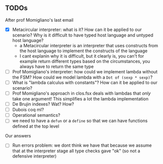 ## TODOs

After prof Momigliano's last email
 
 - [x] Metacircular interpreter: what is it? How can it be applied to our scenario? Why is it difficult to have typed host language and untyped host language?
   * a Metacircular interpreter is an interpreter that uses constructs from the host language to implement the constructs of the language
   * I cant explanin why it is difficult, but it clearly is, you can't for example return different types based on the circumstances, you always have to return the same type
 - [ ] Prof Momigliano's interpreter: how could we implement lambda without the FSM? How could we model lambda with a `Dot of (sexp * sexp)`? 
 - [ ] What is "lambda calculus with constants"? How can it be applied to our scenario?
 - [ ] Prof Momigliano's approach in clos.fsx deals with lambdas that *only* take one argument! This simplifies a lot the lambda implementation
 - [ ] De Brujin indexes? Wat? How?
 - [ ] Dubois coq ml? 
 - [ ] Operational semantics?
 - [ ] we need to have a `defun` or a `define` so that we can have functions defined at the top level

Our answers
 - [ ] Run errors problem: we dont think we have that because we assume that at the interpreter stage all type checks gave "ok" (so not a defensive interpreter)
